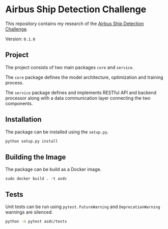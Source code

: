 # Airbus Ship Detection Challenge

[1]: https://www.kaggle.com/c/airbus-ship-detection/

This repository contains my research of the [Airbus Ship Detection Challenge][1].

Version: `0.1.0`

## Project

The project consists of two main packages `core` and `service`.

The `core` package defines the model architecture, optimization and training process.

The `service` package defines and implements RESTful API and backend
processor along with a data communication layer connecting the two components.

## Installation

The package can be installed using the `setup.py`.

```bash
python setup.py install
```

## Building the Image

The package can be build as a Docker image.

```
sudo docker build . -t asdc
```

## Tests

Unit tests can be run using `pytest`. `FutureWarning` and `DeprecationWarning` warnings
are silenced.

```bash
python -m pytest asdc/tests
```